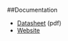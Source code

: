 ##Documentation
* [Datasheet](http://www.onsemi.com/pub/Collateral/LB1836M-D.PDF) (pdf)
* [Website](http://www.onsemi.com/PowerSolutions/product.do?id=LB1836M)